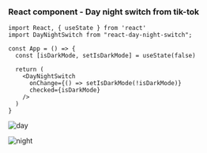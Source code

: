 ### React component - Day night switch from tik-tok

````
import React, { useState } from 'react'
import DayNightSwitch from "react-day-night-switch";

const App = () => {
  const [isDarkMode, setIsDarkMode] = useState(false)

  return (
    <DayNightSwitch
      onChange={() => setIsDarkMode(!isDarkMode)}
      checked={isDarkMode}
    />
  )
}
````

![day](https://github.com/Dimazzz/funny-switch-from-tiktok/blob/master/pic/day.png?raw=true)

![night](https://github.com/Dimazzz/funny-switch-from-tiktok/blob/master/pic/night.png?raw=true)
